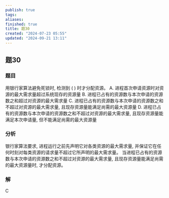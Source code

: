 ```yaml
---
publish: true
tags: 
aliases: 
finished: true
title: 题30
created: "2024-07-23 05:55"
updated: "2024-09-21 13:11"
---
```

## 题30
### 题目
用银行家算法避免死锁时, 检测到 ( ) 时才分配资源。
A. 进程首次申请资源时对资源的最大需求量超过系统现存的资源量
B. 进程已占有的资源数与本次申请的资源数之和超过对资源的最大需求量
C. 进程已占有的资源数与本次申请的资源数之和不超过对资源的最大需求量, 且现存资源量能满足尚需的最大资源量
D. 进程已占有的资源数与本次申请的资源数之和不超过对资源的最大需求量, 且现存资源量能满足本次申请量, 但不能满足尚需的最大资源量
### 分析
银行家算法要求, 进程运行之前先声明它对各类资源的最大需求量, 并保证它在任何时刻对每类资源的请求量不超过它所声明的最大需求量。
当进程已占有的资源数与本次申请的资源数之和不超过对资源的最大需求量, 且现存资源量能满足尚需的最大资源量时, 才分配资源。
### 解
C